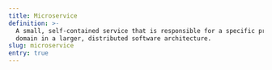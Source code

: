 ```yaml
---
title: Microservice
definition: >-
  A small, self-contained service that is responsible for a specific problem
  domain in a larger, distributed software architecture.
slug: microservice
entry: true
---
```


